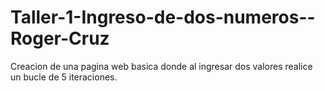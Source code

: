# Taller-1-Ingreso-de-dos-numeros--Roger-Cruz

Creacion de una pagina web basica donde al ingresar dos valores realice un bucle de 5 iteraciones.
